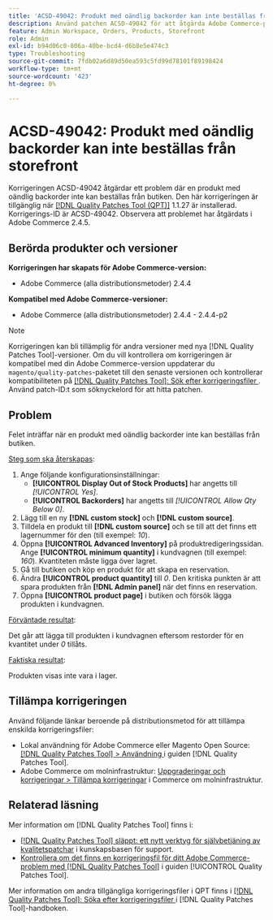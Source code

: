 ```yaml
---
title: 'ACSD-49042: Produkt med oändlig backorder kan inte beställas från storefront'
description: Använd patchen ACSD-49042 för att åtgärda Adobe Commerce-problemet där en produkt med oändlig backorder inte kan beställas från butiken.
feature: Admin Workspace, Orders, Products, Storefront
role: Admin
exl-id: b94d06c0-806a-40be-bcd4-d6b8e5e474c3
type: Troubleshooting
source-git-commit: 7fdb02a6d89d50ea593c5fd99d78101f89198424
workflow-type: tm+mt
source-wordcount: '423'
ht-degree: 0%

---
```


# ACSD-49042: Produkt med oändlig backorder kan inte beställas från storefront

Korrigeringen ACSD-49042 åtgärdar ett problem där en produkt med oändlig backorder inte kan beställas från butiken. Den här korrigeringen är tillgänglig när [[!DNL Quality Patches Tool (QPT)]](https://experienceleague.adobe.com/en/docs/commerce-operations/tools/quality-patches-tool/quality-patches-tool-to-self-serve-quality-patches) 1.1.27 är installerad. Korrigerings-ID är ACSD-49042. Observera att problemet har åtgärdats i Adobe Commerce 2.4.5.

## Berörda produkter och versioner

**Korrigeringen har skapats för Adobe Commerce-version:**

* Adobe Commerce (alla distributionsmetoder) 2.4.4

**Kompatibel med Adobe Commerce-versioner:**

* Adobe Commerce (alla distributionsmetoder) 2.4.4 - 2.4.4-p2

>[!NOTE]
>
>Korrigeringen kan bli tillämplig för andra versioner med nya [!DNL Quality Patches Tool]-versioner. Om du vill kontrollera om korrigeringen är kompatibel med din Adobe Commerce-version uppdaterar du `magento/quality-patches`-paketet till den senaste versionen och kontrollerar kompatibiliteten på [[!DNL Quality Patches Tool]: Sök efter korrigeringsfiler ](https://experienceleague.adobe.com/tools/commerce-quality-patches/index.html). Använd patch-ID:t som söknyckelord för att hitta patchen.

## Problem

Felet inträffar när en produkt med oändlig backorder inte kan beställas från butiken.

<u>Steg som ska återskapas</u>:

1. Ange följande konfigurationsinställningar:
   * **[!UICONTROL Display Out of Stock Products]** har angetts till *[!UICONTROL Yes]*.
   * **[!UICONTROL Backorders]** har angetts till *[!UICONTROL Allow Qty Below 0]*.
1. Lägg till en ny **[!DNL custom stock]** och **[!DNL custom source]**.
1. Tilldela en produkt till **[!DNL custom source]** och se till att det finns ett lagernummer för den (till exempel: *10*).
1. Öppna **[!UICONTROL Advanced Inventory]** på produktredigeringssidan. Ange **[!UICONTROL minimum quantity]** i kundvagnen (till exempel: *160*). Kvantiteten måste ligga över lagret.
1. Gå till butiken och köp en produkt för att skapa en reservation.
1. Ändra **[!UICONTROL product quantity]** till *0*. Den kritiska punkten är att spara produkten från **[!DNL Admin panel]** när det finns en reservation.
1. Öppna **[!UICONTROL product page]** i butiken och försök lägga produkten i kundvagnen.

<u>Förväntade resultat</u>:

Det går att lägga till produkten i kundvagnen eftersom restorder för en kvantitet under *0* tillåts.

<u>Faktiska resultat</u>:

Produkten visas inte vara i lager.

## Tillämpa korrigeringen

Använd följande länkar beroende på distributionsmetod för att tillämpa enskilda korrigeringsfiler:

* Lokal användning för Adobe Commerce eller Magento Open Source: [[!DNL Quality Patches Tool] > Användning ](/help/tools/quality-patches-tool/usage.md) i guiden [!DNL Quality Patches Tool].
* Adobe Commerce om molninfrastruktur: [Uppgraderingar och korrigeringar > Tillämpa korrigeringar](https://experienceleague.adobe.com/docs/commerce-cloud-service/user-guide/develop/upgrade/apply-patches.html) i Commerce om molninfrastruktur.

## Relaterad läsning

Mer information om [!DNL Quality Patches Tool] finns i:

* [[!DNL Quality Patches Tool] släppt: ett nytt verktyg för självbetjäning av kvalitetspatchar](https://experienceleague.adobe.com/en/docs/commerce-operations/tools/quality-patches-tool/quality-patches-tool-to-self-serve-quality-patches) i kunskapsbasen för support.
* [Kontrollera om det finns en korrigeringsfil för ditt Adobe Commerce-problem med  [!DNL Quality Patches Tool]](/help/tools/quality-patches-tool/patches-available-in-qpt/check-patch-for-magento-issue-with-magento-quality-patches.md) i guiden [!UICONTROL Quality Patches Tool].


Mer information om andra tillgängliga korrigeringsfiler i QPT finns i [[!DNL Quality Patches Tool]: Söka efter korrigeringsfiler ](https://experienceleague.adobe.com/tools/commerce-quality-patches/index.html) i [!DNL Quality Patches Tool]-handboken.
